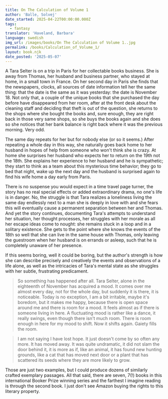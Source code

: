 ```yaml
---
title: On The Calculation of Volume 1
author: 'Balle, Solvej'
date_started: 2025-04-22T00:00:00.000Z
tags:
  - fantasy
translator: 'Haveland, Barbara'
language: swedish
img_url: /images/books/On The Calculation of Volume 1..jpg
permalink: /books/Calculation_of_Volume_1/
layout: book.njk
date_posted: '2025-05-07'
---
```


A Tara Selter is on a trip in Paris for her collectable books business. She is away from Thomas, her husband and business partner, who stayed at home, in a small town in France. On her second day in Paris she finds that the newspapers, clocks, all sources of date information tell her the same thing: that the date is the same as it was yesterday: the date is November 18.  Not only that, a couple of the unique books that she purchased the day before have disappeared from her room, after at the front desk about the cleaning staff and deciding that theft is out of the question, she returns to the shops where she bought the books and, sure enough, they are right back in those very same shops, so she buys the books again and she does so she notices that her bank balance is right back where it was the previous morning.  Very odd.

The same day repeats for her but for nobody else (or so it seems.) After repeating a whole day in this way, she naturally goes back home to her husband in hopes of help from someone who won't think she is crazy.  At home she surprises her husband who expects her to return on the 19th not the 18th.  She explains her experience to her husband and he is sympathetic; they start to think as a team about this mysterious time behavior; they go to bed that night, wake up the next day and the husband is surprised again to find his wife home a day early from Paris.

There is no suspense you would expect in a time travel page turner, the story has no real special effects or added extraordinary drama, no one's life is in danger.  No, the struggle is that Tara realizes a loneliness living the same day endlessly next to a man she is deeply in love with and she fears this will eventually cause a permanent separation between her and Thomas. And yet the story continues, documenting Tara's attempts to understand her situation, her thought processes, her struggles with her morale as all her escape ideas come to nought: she remains stuck in a loop and in a solitary existence.  She gets to the point where she knows the events of the 18th so well that she can live in the same house with Thomas, only leaving the guestroom when her husband is on errands or asleep, such that he is completely unaware of her presence.  

If this seems boring, well it could be boring, but the author's strength is how she can describe precisely and creatively the events and observations of a life alone, as well as the intricacies of Tara's mental state as she struggles with her subtle, frustrating predicament.  

<blockquote>
  So something has happened after all. Tara Selter, alone in the eighteenth of November has acquired a mood. It comes over me almost every day, not for the whole day, but suddenly it is there, it is noticeable. Today is no exception, I am a bit irritable, maybe it's boredom, but it makes me happy, because there is open space around me and there is room for a mood. It feels almost as if there is someone living in here. A fluctuating mood is rather like a dance, it really swings, even though there isn't much room. There is room enough in here for my mood to shift. Now it shifts again. Gaiety fills the room.
</blockquote>

<blockquote>
I am not saying I have lost hope. It just doesn't come by so often any more. It has moved away. It was quite undramatic, it did not slam the door behind it, it is more as if, like an animal, it has found new hunting grounds, like a cat that has moved next door or a plant that has scattered its seeds where they are more likely to grow.
</blockquote>

Those are just two examples, but I could produce dozens of similarly crafted exemplary passages. All that said, there are seven, 7(!) books in this international Booker Prize winning series and the farthest I imagine reading is through the second book.  I just don't see Amazon buying the rights to this literary property.